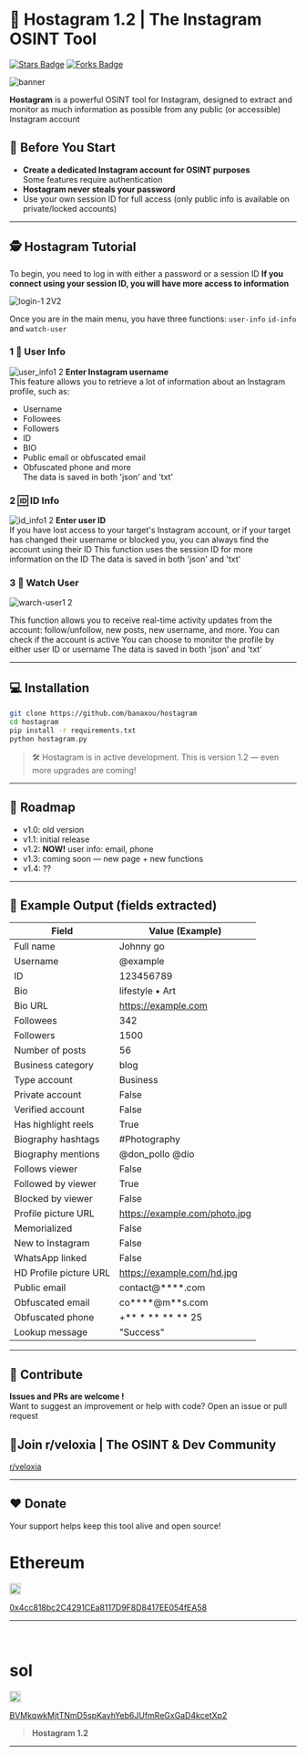 # 🔴 Hostagram 1.2 | The Instagram OSINT Tool

<a href="https://github.com/banaxou/hostagram/"><img src="https://img.shields.io/github/stars/banaxou/hostagram" alt="Stars Badge" /></a>
<a href="https://github.com/banaxou/hostagram/network/members"><img src="https://img.shields.io/github/forks/banaxou/hostagram" alt="Forks Badge" /></a>

![banner](https://github.com/user-attachments/assets/72532e05-2bc1-43e0-9410-a049e7716660)

**Hostagram** is a powerful OSINT tool for Instagram, designed to extract and monitor as much information as possible from any public (or accessible) Instagram account

## 🚦 Before You Start

- **Create a dedicated Instagram account for OSINT purposes**  
  Some features require authentication
- **Hostagram never steals your password**  
- Use your own session ID for full access (only public info is available on private/locked accounts)

---

## 🕵️ Hostagram Tutorial

To begin, you need to log in with either a password or a session ID
**If you connect using your session ID, you will have more access to information**

![login-1 2V2](https://github.com/user-attachments/assets/54fc5677-df48-411d-8181-5974f6482081)


Once you are in the main menu, you have three functions: `user-info` `id-info` and `watch-user`

### 1 👤​ User Info
 ![user_info1 2](https://github.com/user-attachments/assets/06aeee7f-518c-487a-b3f2-3bcbb3a56e0c)
**Enter Instagram username**  
This feature allows you to retrieve a lot of information about an Instagram profile, such as:
- Username
- Followees
- Followers
- ID
- BIO
- Public email or obfuscated email
- Obfuscated phone and more  
The data is saved in both 'json' and 'txt'

### 2 🆔​ ID Info
![id_info1 2](https://github.com/user-attachments/assets/5f33d090-6288-4b1d-8183-73403a6ebaef)
**Enter user ID**  
If you have lost access to your target's Instagram account, or if your target has changed their username or blocked you, you can always find the account using their ID
This function uses the session ID for more information on the ID
The data is saved in both 'json' and 'txt'

### 3 🔎​ Watch User
![warch-user1 2](https://github.com/user-attachments/assets/0248c8cb-8223-4d52-baf7-d5f1729b5c8b)

This function allows you to receive real-time activity updates from the account: follow/unfollow, new posts, new username, and more. 
You can check if the account is active 
You can choose to monitor the profile by either user ID or username
The data is saved in both 'json' and 'txt' 

---

## 💻 Installation

```bash
git clone https://github.com/banaxou/hostagram
cd hostagram
pip install -r requirements.txt
python hostagram.py
```

> 🛠️ Hostagram is in active development. This is version 1.2 — even more upgrades are coming!

---

## 🚀 Roadmap

- v1.0: old version
- v1.1: initial release
- v1.2: **NOW!** user info: email, phone
- v1.3: coming soon — new page + new functions
- v1.4: ??

---

## 📝 Example Output (fields extracted)

| Field                    | Value (Example)              |
|--------------------------|------------------------------|
| Full name                | Johnny go                    |
| Username                 | @example                     |
| ID                       | 123456789                    |
| Bio                      | lifestyle • Art              |
| Bio URL                  | https://example.com          |
| Followees                | 342                          |
| Followers                | 1500                         |
| Number of posts          | 56                           |
| Business category        | blog                         |
| Type account             | Business                     |
| Private account          | False                        |
| Verified account         | False                        |
| Has highlight reels      | True                         |
| Biography hashtags       | #Photography                 |
| Biography mentions       | @don_pollo @dio              |
| Follows viewer           | False                        |
| Followed by viewer       | True                         |
| Blocked by viewer        | False                        |
| Profile picture URL      | https://example.com/photo.jpg|
| Memorialized             | False                        |
| New to Instagram         | False                        |
| WhatsApp linked          | False                        |
| HD Profile picture URL   | https://example.com/hd.jpg   |
| Public email             | contact@****.com             |
| Obfuscated email         | co****@m**s.com              |
| Obfuscated phone         | +** * ** ** ** 25            |
| Lookup message           | "Success"                    |

---


## 🌸 Contribute

**Issues and PRs are welcome !**  
Want to suggest an improvement or help with code? Open an issue or pull request 
## 💬​ **Join r/veloxia | The OSINT & Dev Community**  
[r/veloxia](https://www.reddit.com/r/veloxia/)

---
## ❤️ Donate

Your support helps keep this tool alive and open source!

<h1>Ethereum</h1>
<img src="https://upload.wikimedia.org/wikipedia/commons/0/05/Ethereum_logo_2014.svg" width="20">  

[0x4cc818bc2C4291CEa8117D9F8D8417EE054fEA58](https://etherscan.io/address/0x4cc818bc2C4291CEa8117D9F8D8417EE054fEA58)

---
‎<h1>sol</h1>
<img src="https://raw.githubusercontent.com/trustwallet/assets/master/blockchains/solana/info/logo.png" width="20">

[BVMkqwkMjtTNmD5spKayhYeb6JUfmReGxGaD4kcetXp2](https://solscan.io/account/BVMkqwkMjtTNmD5spKayhYeb6JUfmReGxGaD4kcetXp2)

> **Hostagram 1.2**
---


